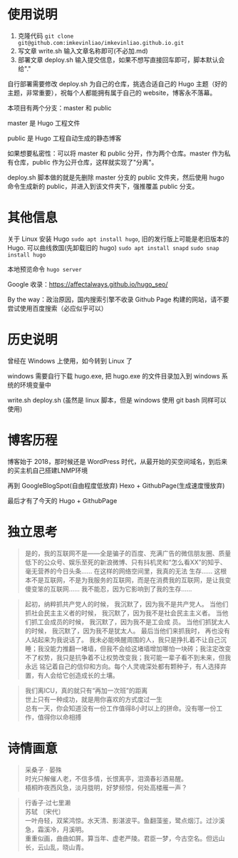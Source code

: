 # 使用说明
1. 克隆代码 `git clone git@github.com:imkevinliao/imkevinliao.github.io.git` 
2. 写文章 write.sh 输入文章名称即可(不必加.md)
3. 部署文章 deploy.sh 输入提交信息，如果不想写直接回车即可，脚本默认会给"."

自行部署需要修改 deploy.sh 为自己的仓库，挑选合适自己的 Hugo 主题（好的主题，非常重要），祝每个人都能拥有属于自己的 website，博客永不落幕。

本项目有两个分支：master 和 public

master 是 Hugo 工程文件

public 是 Hugo 工程自动生成的静态博客

如果想要私密性：可以将 master 和 public 分开，作为两个仓库。master 作为私有仓库，public 作为公开仓库，这样就实现了"分离"。

deploy.sh 脚本做的就是先删除 master 分支的 public 文件夹，然后使用 hugo 命令生成新的 public，并进入到该文件夹下，强推覆盖 public 分支。
# 其他信息
关于 Linux 安装 Hugo `sudo apt install hugo`, 旧的发行版上可能是老旧版本的 Hugo. 可以曲线救国(先卸载旧的 hugo) `sudo apt install snapd` `sudo snap install hugo`

本地预览命令 `hugo server` 

Google 收录：https://affectalways.github.io/hugo_seo/  

By the way：政治原因，国内搜索引擎不收录 Github Page 构建的网站，请不要尝试使用百度搜索（必应似乎可以）
# 历史说明
曾经在 Windows 上使用，如今转到 Linux 了

windows 需要自行下载 hugo.exe, 把 hugo.exe 的文件目录加入到 windows 系统的环境变量中

write.sh deploy.sh (虽然是 linux 脚本，但是 windows 使用 git bash 同样可以使用)
# 博客历程

博客始于 2018，那时候还是 WordPress 时代，从最开始的买空间域名，到后来的买主机自己搭建LNMP环境

再到 GoogleBlogSpot(自由程度低放弃) Hexo + GithubPage(生成速度慢放弃)

最后才有了今天的 Hugo + GithubPage
# 独立思考

> 是的，我的互联网不是——全是骗子的百度、充满广告的微信朋友圈、质量低下的公众号、娱乐至死的新浪微博、只有抖机灵和“怎么看XX”的知乎、毫无营养的今日头条…… 在这样的网络空间里，我真的无法
> 生存…… 这根本不是互联网，不是为我服务的互联网，而是在消费我的互联网，是让我变傻变笨的互联网…… 我不能忍，因为它影响到了我的生存……

> 起初，纳粹抓共产党人的时候， 我沉默了，因为我不是共产党人。 当他们抓社会民主主义者的时候， 我沉默了，因为我不是社会民主主义者。 当他们抓工会成员的时候， 我沉默了，因为我不是工会成 
> 员。 当他们抓犹太人的时候， 我沉默了，因为我不是犹太人。 最后当他们来抓我时， 再也没有人站起来为我说话了。
> 我未必能唤醒周围的人，我只是挣扎着不让自己沉睡；我没能力推翻一堵墙，但我不会给这堵墙增加哪怕一块砖；我注定改变不了权势，我只是抗争着不让权势改变我；我可能一辈子看不到未来，但我永远
> 铭记着自己的信仰和方向。每个人灵魂深处都有颗种子，有人选择弃置，有人会给它创造成长的土壤。

> 我们离ICU，真的就只有“再加一次班”的距离   
> 世上只有一种成功，就是用你喜欢的方式度过一生   
> 总有一天，你会知道没有一份工作值得8小时以上的拼命。没有哪一份工作，值得你以命相搏     

# 诗情画意
> 采桑子 · 晏殊  
> 时光只解催人老，不信多情，长恨离亭，泪滴春衫酒易醒。  
> 梧桐昨夜西风急，淡月胧明，好梦频惊，何处高楼雁一声？ 

> 行香子·过七里濑    
> 苏轼 〔宋代〕       
> 一叶舟轻，双桨鸿惊。水天清、影湛波平。鱼翻藻鉴，鹭点烟汀。过沙溪急，霜溪冷，月溪明。     
> 重重似画，曲曲如屏。算当年、虚老严陵。君臣一梦，今古空名。但远山长，云山乱，晓山青。     
